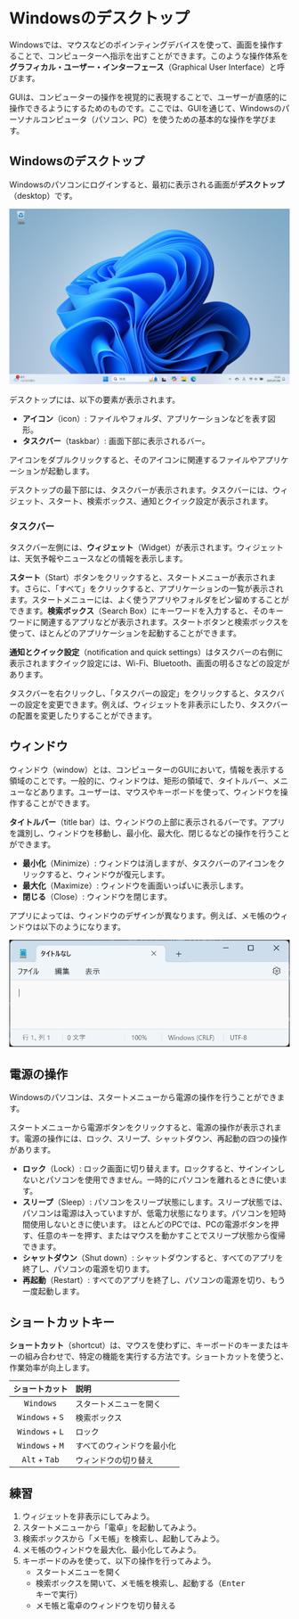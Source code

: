 # Windowsのデスクトップ

Windowsでは、マウスなどのポインティングデバイスを使って、画面を操作することで、コンピューターへ指示を出すことができます。このような操作体系を**グラフィカル・ユーザー・インターフェース**（Graphical User Interface）と呼びます。

GUIは、コンピューターの操作を視覚的に表現することで、ユーザーが直感的に操作できるようにするためのものです。ここでは、GUIを通じて、Windowsのパーソナルコンピュータ（パソコン、PC）を使うための基本的な操作を学びます。

## Windowsのデスクトップ

Windowsのパソコンにログインすると、最初に表示される画面が**デスクトップ**（desktop）です。

![desktop](./images/desktop/desktop.png)

デスクトップには、以下の要素が表示されます。

- **アイコン**（icon）: ファイルやフォルダ、アプリケーションなどを表す図形。
- **タスクバー**（taskbar）: 画面下部に表示されるバー。

アイコンをダブルクリックすると、そのアイコンに関連するファイルやアプリケーションが起動します。

デスクトップの最下部には、タスクバーが表示されます。タスクバーには、ウィジェット、スタート、検索ボックス、通知とクイック設定が表示されます。

### タスクバー

タスクバー左側には、**ウィジェット**（Widget）が表示されます。ウィジェットは、天気予報やニュースなどの情報を表示します。

**スタート**（Start）ボタンをクリックすると、スタートメニューが表示されます。さらに、「すべて」をクリックすると、アプリケーションの一覧が表示されます。スタートメニューには、よく使うアプリやフォルダをピン留めすることができます。**検索ボックス**（Search Box）にキーワードを入力すると、そのキーワードに関連するアプリなどが表示されます。スタートボタンと検索ボックスを使って、ほとんどのアプリケーションを起動することができます。

**通知とクイック設定**（notification and quick settings）はタスクバーの右側に表示されますクイック設定には、Wi-Fi、Bluetooth、画面の明るさなどの設定があります。

タスクバーを右クリックし、「タスクバーの設定」をクリックすると、タスクバーの設定を変更できます。例えば、ウィジェットを非表示にしたり、タスクバーの配置を変更したりすることができます。

## ウィンドウ

ウィンドウ（window）とは、コンピューターのGUIにおいて，情報を表示する領域のことです。一般的に、ウィンドウは、矩形の領域で、タイトルバー、メニューなどあります。ユーザーは、マウスやキーボードを使って、ウィンドウを操作することができます。

**タイトルバー**（title bar）は、ウィンドウの上部に表示されるバーです。アプリを識別し、ウィンドウを移動し、最小化、最大化、閉じるなどの操作を行うことができます。

- **最小化**（Minimize）: ウィンドウは消しますが、タスクバーのアイコンをクリックすると、ウィンドウが復元します。
- **最大化**（Maximize）: ウィンドウを画面いっぱいに表示します。
- **閉じる**（Close）: ウィンドウを閉じます。

アプリによっては、ウィンドウのデザインが異なります。例えば、メモ帳のウィンドウは以下のようになります。

![notepad](./images/desktop/notepad.png)

## 電源の操作

Windowsのパソコンは、スタートメニューから電源の操作を行うことができます。

スタートメニューから電源ボタンをクリックすると、電源の操作が表示されます。電源の操作には、ロック、スリープ、シャットダウン、再起動の四つの操作があります。

- **ロック**（Lock）: ロック画面に切り替えます。ロックすると、サインインしないとパソコンを使用できません。一時的にパソコンを離れるときに使います。
- **スリープ**（Sleep）: パソコンをスリープ状態にします。スリープ状態では、パソコンは電源は入っていますが、低電力状態になります。パソコンを短時間使用しないときに使います。 ほとんどのPCでは、PCの電源ボタンを押す、任意のキーを押す、またはマウスを動かすことでスリープ状態から復帰できます。
- **シャットダウン**（Shut down）: シャットダウンすると、すべてのアプリを終了し、パソコンの電源を切ります。
- **再起動**（Restart）: すべてのアプリを終了し、パソコンの電源を切り、もう一度起動します。

## ショートカットキー

**ショートカット**（shortcut）は、マウスを使わずに、キーボードのキーまたはキーの組み合わせで、特定の機能を実行する方法です。ショートカットを使うと、作業効率が向上します。

|          ショートカット           | 説明                       |
| :-------------------------------: | :------------------------- |
|        <kbd>Windows</kbd>         | スタートメニューを開く     |
| <kbd>Windows</kbd> + <kbd>S</kbd> | 検索ボックス               |
| <kbd>Windows</kbd> + <kbd>L</kbd> | ロック                     |
| <kbd>Windows</kbd> + <kbd>M</kbd> | すべてのウィンドウを最小化 |
|  <kbd>Alt</kbd> + <kbd>Tab</kbd>  | ウィンドウの切り替え       |

## 練習

1. ウィジェットを非表示にしてみよう。
2. スタートメニューから「電卓」を起動してみよう。
3. 検索ボックスから「メモ帳」を検索し、起動してみよう。
4. メモ帳のウィンドウを最大化、最小化してみよう。
5. キーボードのみを使って、以下の操作を行ってみよう。
   - スタートメニューを開く
   - 検索ボックスを開いて、メモ帳を検索し、起動する（<kbd>Enter</kbd>キーで実行）
   - メモ帳と電卓のウィンドウを切り替える